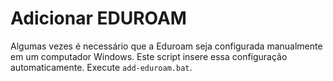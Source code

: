 # Adicionar EDUROAM

Algumas vezes é necessário que a Eduroam seja configurada manualmente em um computador Windows. Este script insere essa configuração automaticamente. Execute `add-eduroam.bat`.
